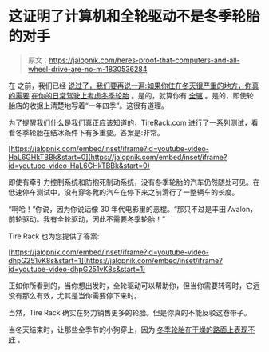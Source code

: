 # 这证明了计算机和全轮驱动不是冬季轮胎的对手

> 原文：<https://jalopnik.com/heres-proof-that-computers-and-all-wheel-drive-are-no-m-1830536284>

在 之前，我们已经 [说过了，我们要再说一遍:如果你住在冬天很严重的地方，你真的需要](https://jalopnik.com/heres-why-you-need-winter-tires-as-shown-with-a-tricyc-1754259579) [在你的日常驾驶上考虑冬季轮胎](https://jalopnik.com/a-guide-to-how-you-should-buy-winter-tires-1821780963) 。是的，就算你有 [全驱](https://jalopnik.com/you-dont-need-all-wheel-drive-in-the-snow-1821806245) 。是的，即使轮胎店的收据上清楚地写着“一年四季”。这很有道理。



为了提醒我们什么是我们真正应该知道的，TireRack.com 进行了一系列测试，看看冬季轮胎在结冰条件下有多重要。答案是:非常。

 [https://jalopnik.com/embed/inset/iframe?id=youtube-video-HaL6GHkTBBk&start=0](https://jalopnik.com/embed/inset/iframe?id=youtube-video-HaL6GHkTBBk&start=0) 

即使有牵引力控制系统和防抱死制动系统，没有冬季轮胎的汽车仍然随处可见。在低速停车测试中，没有穿冬靴的汽车在停下来之前滑行了一整辆车的长度。

“啊哈！”你说，因为你说话像 30 年代电影里的恶棍。“那只不过是丰田 Avalon，前轮驱动。我有全轮驱动，因此不需要冬季轮胎！”

Tire Rack 也为您提供了答案:

 [https://jalopnik.com/embed/inset/iframe?id=youtube-video-dhpG251vK8s&start=1](https://jalopnik.com/embed/inset/iframe?id=youtube-video-dhpG251vK8s&start=1) 

正如你所看到的，当你想出发时，全轮驱动可以帮助你，但当你需要转弯时，它远没有那么有效，尤其是当你需要停下来时。

当然，Tire Rack 确实在努力销售更多的轮胎。但是你真的不能反驳这卷带子。

当冬天结束时，让那些全季节的小狗穿上，因为 [冬季轮胎在干燥的路面上表现不好](https://jalopnik.com/winter-tires-are-great-for-ice-and-snow-but-not-on-dry-1821468055) 。